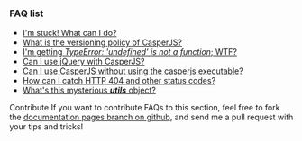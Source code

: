 ### FAQ list

- [I'm stuck! What can I do?](#faq-help)
- [What is the versioning policy of CasperJS?](#faq-versioning)
- [I'm getting *TypeError: 'undefined' is not a function*; WTF?](#faq-typeerror)
- [Can I use jQuery with CasperJS?](#faq-jquery)
- [Can I use CasperJS without using the casperjs executable?](#faq-executable)
- [How can I catch HTTP 404 and other status codes?](#faq-httpstatuses)
- [What's this mysterious *__utils__* object?](#faq-utils)

<span class="label label-info">Contribute</span> If you want to contribute FAQs
to this section, feel free to fork the [documentation pages branch on
github](https://github.com/n1k0/casperjs/tree/gh-pages), and send me a
pull request with your tips and tricks!
